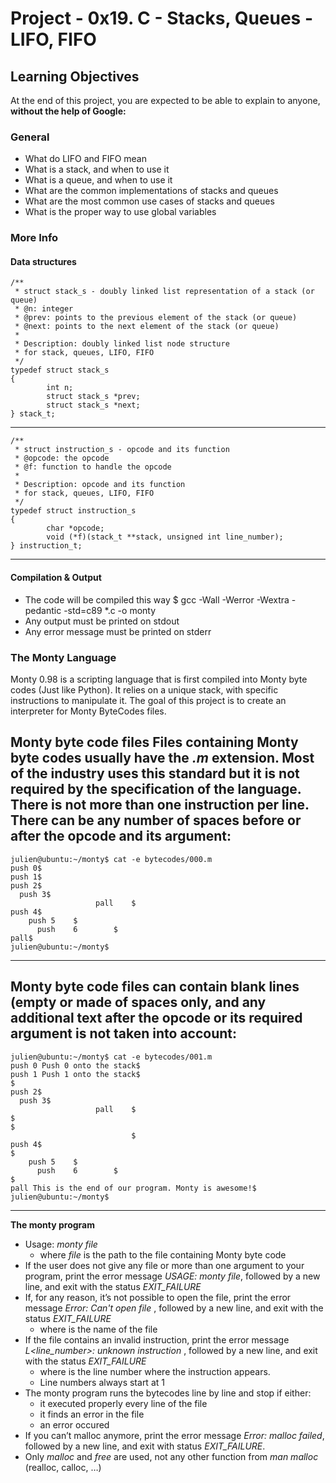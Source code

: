 # Project - 0x19. C - Stacks, Queues - LIFO, FIFO

## Learning Objectives
At the end of this project, you are expected to be able to explain to anyone, **without the help of Google:**

### General
- What do LIFO and FIFO mean
- What is a stack, and when to use it
- What is a queue, and when to use it
- What are the common implementations of stacks and queues
- What are the most common use cases of stacks and queues
- What is the proper way to use global variables

### More Info
#### Data structures
	/**
	 * struct stack_s - doubly linked list representation of a stack (or queue)
	 * @n: integer
	 * @prev: points to the previous element of the stack (or queue)
	 * @next: points to the next element of the stack (or queue)
	 *
	 * Description: doubly linked list node structure
	 * for stack, queues, LIFO, FIFO
	 */
	typedef struct stack_s
	{
	        int n;
	        struct stack_s *prev;
	        struct stack_s *next;
	} stack_t;
---
	/**
	 * struct instruction_s - opcode and its function
	 * @opcode: the opcode
	 * @f: function to handle the opcode
	 *
	 * Description: opcode and its function
	 * for stack, queues, LIFO, FIFO
	 */
	typedef struct instruction_s
	{
	        char *opcode;
	        void (*f)(stack_t **stack, unsigned int line_number);
	} instruction_t;
---
#### Compilation & Output
- The code will be compiled this way
	$ gcc -Wall -Werror -Wextra -pedantic -std=c89 *.c -o monty
- Any output must be printed on stdout
- Any error message must be printed on stderr

### The Monty Language
Monty 0.98 is a scripting language that is first compiled into Monty byte codes (Just like Python). It relies on a unique stack, with specific instructions to manipulate it. The goal of this project is to create an interpreter for Monty ByteCodes files.

**Monty byte code files**
Files containing Monty byte codes usually have the *.m* extension. Most of the industry uses this standard but it is not required by the specification of the language. There is not more than one instruction per line. There can be any number of spaces before or after the opcode and its argument:
---
	julien@ubuntu:~/monty$ cat -e bytecodes/000.m
	push 0$
	push 1$
	push 2$
	  push 3$
	                   pall    $
	push 4$
	    push 5    $
	      push    6        $
	pall$
	julien@ubuntu:~/monty$
---
Monty byte code files can contain blank lines (empty or made of spaces only, and any additional text after the opcode or its required argument is not taken into account:
---
	julien@ubuntu:~/monty$ cat -e bytecodes/001.m
	push 0 Push 0 onto the stack$
	push 1 Push 1 onto the stack$
	$
	push 2$
	  push 3$
	                   pall    $
	$
	$
	                           $
	push 4$
	$
	    push 5    $
	      push    6        $
	$
	pall This is the end of our program. Monty is awesome!$
	julien@ubuntu:~/monty$
---
**The monty program**

- Usage: *monty file*
	* where *file* is the path to the file containing Monty byte code
- If the user does not give any file or more than one argument to your program, print the error message *USAGE: monty file*, followed by a new line, and exit with the status *EXIT_FAILURE*
- If, for any reason, it’s not possible to open the file, print the error message *Error: Can't open file <file>*, followed by a new line, and exit with the status *EXIT_FAILURE*
	* where <file> is the name of the file
- If the file contains an invalid instruction, print the error message *L<line_number>: unknown instruction <opcode>*, followed by a new line, and exit with the status *EXIT_FAILURE*
	* where is the line number where the instruction appears.
	* Line numbers always start at 1
- The monty program runs the bytecodes line by line and stop if either:
	* it executed properly every line of the file
	* it finds an error in the file
	* an error occured
- If you can’t malloc anymore, print the error message *Error: malloc failed*, followed by a new line, and exit with status *EXIT_FAILURE*.
- Only *malloc* and *free* are used, not any other function from *man malloc* (realloc, calloc, …)
